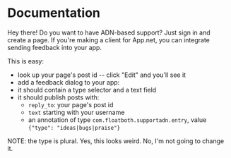 # Documentation

Hey there!
Do you want to have ADN-based support?
Just sign in and create a page.
If you're making a client for App.net, you can integrate sending feedback into your app.

This is easy:

- look up your page's post id -- click "Edit" and you'll see it
- add a feedback dialog to your app:
- it should contain a type selector and a text field
- it should publish posts with:
  - `reply_to`: your page's post id
  - `text` starting with your username
  - an annotation of type `com.floatboth.supportadn.entry`, value `{"type": "ideas|bugs|praise"}`

NOTE: the type is plural. Yes, this looks weird. No, I'm not going to change it.

